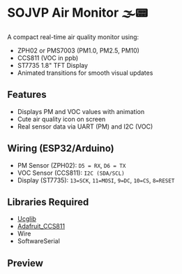 # SOJVP Air Monitor 🌫️📟

A compact real-time air quality monitor using:
- ZPH02 or PMS7003 (PM1.0, PM2.5, PM10)
- CCS811 (VOC in ppb)
- ST7735 1.8" TFT Display
- Animated transitions for smooth visual updates

## Features
- Displays PM and VOC values with animation
- Cute air quality icon on screen
- Real sensor data via UART (PM) and I2C (VOC)

## Wiring (ESP32/Arduino)
- PM Sensor (ZPH02): `D5 = RX`, `D6 = TX`
- VOC Sensor (CCS811): `I2C (SDA/SCL)`
- Display (ST7735): `13=SCK`, `11=MOSI`, `9=DC`, `10=CS`, `8=RESET`

## Libraries Required
- [Ucglib](https://github.com/olikraus/ucglib)
- [Adafruit_CCS811](https://github.com/adafruit/Adafruit_CCS811)
- Wire
- SoftwareSerial

## Preview

